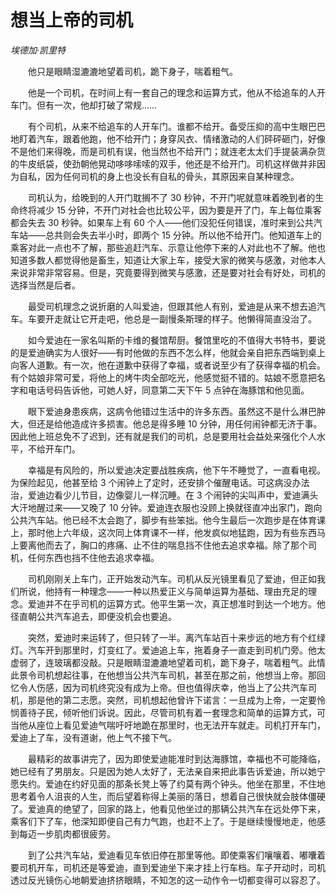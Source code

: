 # 想当上帝的司机

*埃德加·凯里特*

　　他只是眼睛湿漉漉地望着司机，跪下身子，喘着粗气。

　　他是一个司机，在时间上有一套自己的理念和运算方式，他从不给追车的人开车门。但有一次，他却打破了常规……

　　有个司机，从来不给追车的人开车门。谁都不给开。备受压抑的高中生眼巴巴地盯着汽车，跟着他跑，他不给开门；身穿风衣、情绪激动的人们砰砰砸门，好像不是他们来得晚，而是司机有误，他当然也不给开门；就连老太太们手提装满杂货的牛皮纸袋，使劲朝他晃动哆哆嗦嗦的双手，他还是不给开门。司机这样做并非因为自私，因为任何司机的身上也没长有自私的骨头，其原因来自某种理念。

　　司机认为，给晚到的人开门耽搁不了 30 秒钟，不开门呢就意味着晚到者的生命终将减少 15 分钟，不开门对社会也比较公平，因为要是开了门，车上每位乘客都会失去 30 秒钟。如果车上有 60 个人——他们没犯任何错误，准时来到公共汽车站——总共则会失去半小时，即两个 15 分钟。所以他不给开门。他知道车上的乘客对此一点也不了解，那些追赶汽车、示意让他停下来的人对此也不了解。他也知道多数人都觉得他是畜生，知道让大家上车，接受大家的微笑与感激，对他本人来说非常非常容易。但是，究竟要得到微笑与感激，还是要对社会有好处，司机的选择当然是后者。

　　最受司机理念之说折磨的人叫爱迪，但跟其他人有别，爱迪是从来不想去追汽车。车要开走就让它开走吧，他总是一副慢条斯理的样子。他懒得简直没治了。

　　如今爱迪在一家名叫斯的卡维的餐馆帮厨。餐馆里吃的不值得大书特书，要说的是爱迪确实为人很好——有时他做的东西不怎么样，他就会亲自把东西端到桌上向客人道歉。有一次，他在道歉中获得了幸福，或者说至少有了获得幸福的机会。有个姑娘非常可爱，将他上的烤牛肉全部吃光，他感觉挺不错的。姑娘不愿意把名字和电话号码告诉他，可她人好，同意第二天下午 5 点钟在海豚馆和他见面。

　　眼下爱迪身患疾病，这病令他错过生活中的许多东西。虽然这不是什么淋巴肿大，但还是给他造成许多损害。他总是得多睡 10 分钟，用任何闹钟都无济于事。因此他上班总免不了迟到，还有就是我们的司机，总是要用社会益处来强化个人水平，不给开车门。

　　幸福是有风险的，所以爱迪决定要战胜疾病，他下午不睡觉了，一直看电视。为保险起见，他甚至给 3 个闹钟上了定时，还安排个催醒电话。可这病没办法治，爱迪边看少儿节目，边像婴儿一样沉睡。在 3 个闹钟的尖叫声中，爱迪满头大汗地醒过来——又晚了 10 分钟。爱迪连衣服也没顾上换就径直冲出家门，跑向公共汽车站。他已经不太会跑了，脚步有些笨拙。他今生最后一次跑步是在体育课上，那时他上六年级，这次同上体育课不一样，他发疯似地猛跑，因为有些东西马上要离他而去了，胸口的疼痛、止不住的喘息挡不住他去追求幸福。除了那个司机，任何东西也挡不住他去追求幸福。

　　司机刚刚关上车门，正开始发动汽车。司机从反光镜里看见了爱迪，但正如我们所说，他持有一种理念——一种以热爱正义与简单运算为基础、理由充足的理念。爱迪并不在乎司机的运算方式。他平生第一次，真正想准时到达一个地方。他径直朝公共汽车追去，即便没机会也要追。

　　突然，爱迪时来运转了，但只转了一半。离汽车站百十来步远的地方有个红绿灯。汽车开到那里时，灯变红了。爱迪追上车，拖着身子一直走到司机门旁。他太虚弱了，连玻璃都没敲。只是眼睛湿漉漉地望着司机，跪下身子，喘着粗气。此情此景令司机想起往事，在他想当公共汽车司机，甚至在那之前，他想当上帝。那回忆令人伤感，因为司机终究没有成为上帝。但也值得庆幸，他当上了公共汽车司机，那是他的第二志愿。突然，司机想起他曾许下诺言：一旦成为上帝，一定要怜悯善待子民，倾听他们诉说。因此，尽管司机有着一套理念和简单的运算方式，可当他从座位上看见爱迪气喘吁吁地跪在那里时，也无法开车就走。司机打开车门，爱迪上了车，没有道谢，他上气不接下气。

　　最精彩的故事讲完了，因为即使爱迪能准时到达海豚馆，幸福也不可能降临，她已经有了男朋友。只是因为她人太好了，无法亲自来把此事告诉爱迪，所以她宁愿失约。爱迪在约好见面的那条长凳上等了约莫有两个钟头。他坐在那里，不住地思考着令人沮丧的人生，而后望着称得上美丽的落日，想着自己很快就会肢体僵硬了。爱迪真的绝望了，回家的路上，他看见他坐过的那辆公共汽车在远处停下来，乘客们下了车，他深知即便自己有力气跑，也赶不上了。于是继续慢慢地走，他感到每迈一步肌肉都很疲劳。

　　到了公共汽车站，爱迪看见车依旧停在那里等他。即使乘客们嚷嚷着、嘟囔着要司机开车，司机还是等爱迪，直到爱迪坐下来才挂上行车档。车子开动时，司机透过反光镜伤心地朝爱迪挤挤眼睛，不知怎的这一动作令一切都变得可以容忍了。
